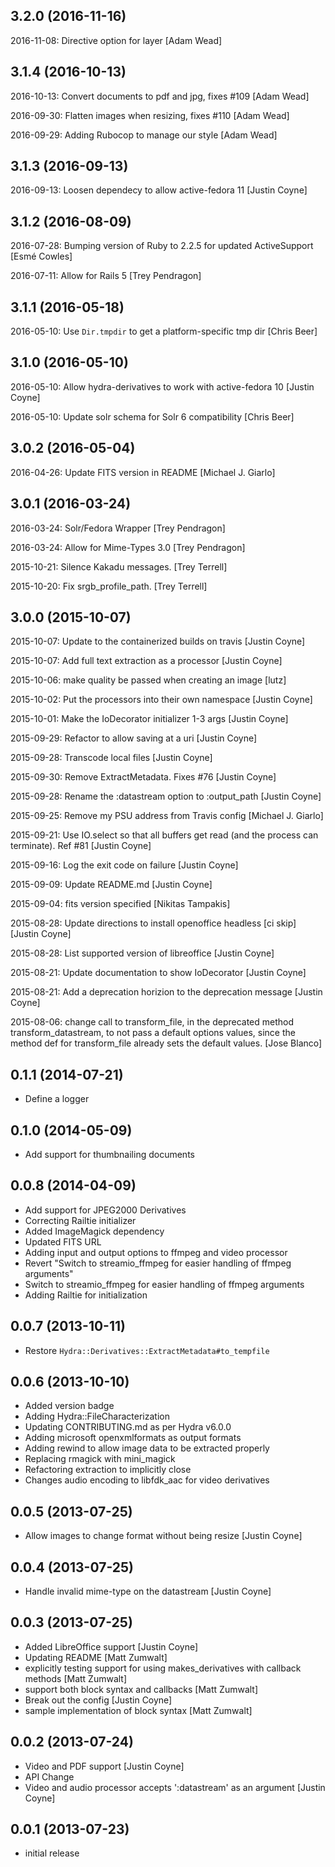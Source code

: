 ## 3.2.0 (2016-11-16)
2016-11-08: Directive option for layer [Adam Wead]

## 3.1.4 (2016-10-13)
2016-10-13: Convert documents to pdf and jpg, fixes #109 [Adam Wead]

2016-09-30: Flatten images when resizing, fixes #110 [Adam Wead]

2016-09-29: Adding Rubocop to manage our style [Adam Wead]

## 3.1.3 (2016-09-13)
2016-09-13: Loosen dependecy to allow active-fedora 11 [Justin Coyne]

## 3.1.2 (2016-08-09)
2016-07-28: Bumping version of Ruby to 2.2.5 for updated ActiveSupport [Esmé Cowles]

2016-07-11: Allow for Rails 5 [Trey Pendragon]

## 3.1.1 (2016-05-18)
2016-05-10: Use `Dir.tmpdir` to get a platform-specific tmp dir [Chris Beer]

## 3.1.0 (2016-05-10)
2016-05-10: Allow hydra-derivatives to work with active-fedora 10 [Justin Coyne]

2016-05-10: Update solr schema for Solr 6 compatibility [Chris Beer]

## 3.0.2 (2016-05-04)
2016-04-26: Update FITS version in README [Michael J. Giarlo]

## 3.0.1 (2016-03-24)
2016-03-24: Solr/Fedora Wrapper [Trey Pendragon]

2016-03-24: Allow for Mime-Types 3.0 [Trey Pendragon]

2015-10-21: Silence Kakadu messages. [Trey Terrell]

2015-10-20: Fix srgb_profile_path. [Trey Terrell]

## 3.0.0 (2015-10-07)
2015-10-07: Update to the containerized builds on travis [Justin Coyne]

2015-10-07: Add full text extraction as a processor [Justin Coyne]

2015-10-06: make quality be passed when creating an image [lutz]

2015-10-02: Put the processors into their own namespace [Justin Coyne]

2015-10-01: Make the IoDecorator initializer 1-3 args [Justin Coyne]

2015-09-29: Refactor to allow saving at a uri [Justin Coyne]

2015-09-28: Transcode local files [Justin Coyne]

2015-09-30: Remove ExtractMetadata. Fixes #76 [Justin Coyne]

2015-09-28: Rename the :datastream option to :output\_path [Justin Coyne]

2015-09-25: Remove my PSU address from Travis config [Michael J. Giarlo]

2015-09-21: Use IO.select so that all buffers get read (and the process can
terminate). Ref #81 [Justin Coyne]

2015-09-16: Log the exit code on failure [Justin Coyne]

2015-09-09: Update README.md [Justin Coyne]

2015-09-04: fits version specified [Nikitas Tampakis]

2015-08-28: Update directions to install openoffice headless [ci skip] [Justin
Coyne]

2015-08-28: List supported version of libreoffice [Justin Coyne]

2015-08-21: Update documentation to show IoDecorator [Justin Coyne]

2015-08-21: Add a deprecation horizion to the deprecation message [Justin Coyne]

2015-08-06: change call to transform\_file, in the deprecated method
transform\_datastream, to not pass a default options values, since the method def
for transform\_file already sets the default values. [Jose Blanco]

## 0.1.1 (2014-07-21)
 - Define a logger

## 0.1.0 (2014-05-09)
 - Add support for thumbnailing documents

## 0.0.8 (2014-04-09)
 - Add support for JPEG2000 Derivatives
 - Correcting Railtie initializer
 - Added ImageMagick dependency
 - Updated FITS URL
 - Adding input and output options to ffmpeg and video processor
 - Revert "Switch to streamio_ffmpeg for easier handling of ffmpeg arguments"
 - Switch to streamio_ffmpeg for easier handling of ffmpeg arguments
 - Adding Railtie for initialization

## 0.0.7 (2013-10-11)
 - Restore `Hydra::Derivatives::ExtractMetadata#to_tempfile`

## 0.0.6 (2013-10-10)
 - Added version badge
 - Adding Hydra::FileCharacterization
 - Updating CONTRIBUTING.md as per Hydra v6.0.0
 - Adding microsoft openxmlformats as output formats
 - Adding rewind to allow image data to be extracted properly
 - Replacing rmagick with mini_magick
 - Refactoring extraction to implicitly close
 - Changes audio encoding to libfdk_aac for video derivatives

## 0.0.5 (2013-07-25)
- Allow images to change format without being resize [Justin Coyne]

## 0.0.4 (2013-07-25)
- Handle invalid mime-type on the datastream [Justin Coyne]

## 0.0.3 (2013-07-25)
- Added LibreOffice support [Justin Coyne]
- Updating README [Matt Zumwalt]
- explicitly testing support for using makes_derivatives with callback methods
[Matt Zumwalt]
- support both block syntax and callbacks [Matt Zumwalt]
- Break out the config [Justin Coyne]
- sample implementation of block syntax [Matt Zumwalt]

## 0.0.2 (2013-07-24)
- Video and PDF support [Justin Coyne]
- API Change
- Video and audio processor accepts ':datastream' as an argument [Justin Coyne]

## 0.0.1 (2013-07-23)
- initial release

